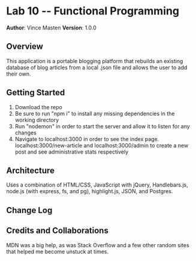 # Lab 10 -- Functional Programming

**Author**: Vince Masten
**Version**: 1.0.0

## Overview
This application is a portable blogging platform that rebuilds an existing database of blog articles from a local .json file and allows the user to add their own.

## Getting Started
1. Download the repo
2. Be sure to run "npm i" to install any missing dependencies in the working directory
3. Run "nodemon" in order to start the server and allow it to listen for any changes
4. Navigate to localhost:3000 in order to see the index page. localhost:3000/new-article and localhost:3000/admin to create a new post and see administrative stats respectively

## Architecture
Uses a combination of HTML/CSS, JavaScript with jQuery, Handlebars.js, node.js (with express, fs, and pg), highlight.js, JSON, and Postgres.

## Change Log

## Credits and Collaborations
MDN was a big help, as was Stack Overflow and a few other random sites that helped me become unstuck at times.